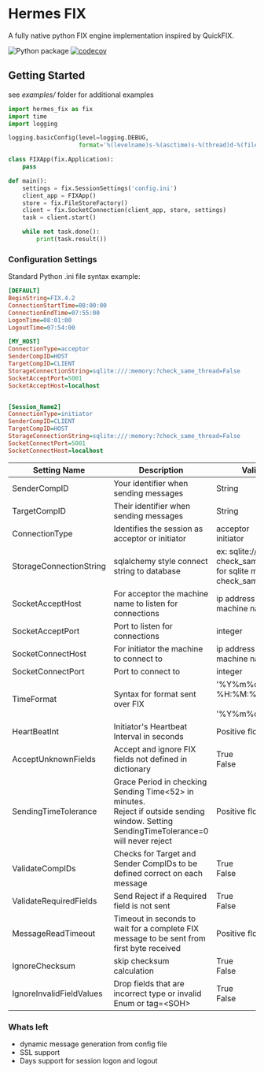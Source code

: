 # Hermes FIX

A fully native python FIX engine implementation inspired by QuickFIX.

![Python package](https://github.com/yabov/hermes_fix/workflows/Python%20package/badge.svg)
[![codecov](https://codecov.io/gh/yabov/hermes_fix/branch/master/graph/badge.svg?token=sGgRmhpHud)](https://codecov.io/gh/yabov/hermes_fix)


## Getting Started
see *examples/* folder for additional examples
```python
import hermes_fix as fix
import time
import logging

logging.basicConfig(level=logging.DEBUG,
                    format='%(levelname)s-%(asctime)s-%(thread)d-%(filename)s:%(lineno)d - %(message)s')

class FIXApp(fix.Application):
    pass

def main():
    settings = fix.SessionSettings('config.ini')
    client_app = FIXApp()
    store = fix.FileStoreFactory()
    client = fix.SocketConnection(client_app, store, settings)
    task = client.start()

    while not task.done():
        print(task.result())
```

### Configuration Settings
Standard Python .ini file syntax example:

```ini
[DEFAULT]
BeginString=FIX.4.2
ConnectionStartTime=08:00:00
ConnectionEndTime=07:55:00
LogonTime=08:01:00
LogoutTime=07:54:00

[MY_HOST]
ConnectionType=acceptor
SenderCompID=HOST
TargetCompID=CLIENT
StorageConnectionString=sqlite:///:memory:?check_same_thread=False
SocketAcceptPort=5001
SocketAcceptHost=localhost


[Session_Name2]
ConnectionType=initiator
SenderCompID=CLIENT
TargetCompID=HOST
StorageConnectionString=sqlite:///:memory:?check_same_thread=False
SocketConnectPort=5001
SocketConnectHost=localhost
```

|  Setting Name | Description|  Valid Values | Default|
|---|---|---|---|
|SenderCompID| Your identifier when sending messages| String| |
|TargetCompID| Their identifier when sending messages| String| |
|ConnectionType| Identifies the session as acceptor or initiator| acceptor <br> initiator| |
|StorageConnectionString| sqlalchemy style connect string to database| ex: sqlite:///:memory:?check_same_thread=False <br> for sqlite must use check_same_thread=False| |
|SocketAcceptHost|For acceptor the machine name to listen for connections| ip address<br>machine name| localhost|
|SocketAcceptPort|Port to listen for connections| integer||
|SocketConnectHost|For initiator the machine to connect to| ip address<br>machine name| |
|SocketConnectPort|Port to connect to| integer||
|TimeFormat| Syntax for format sent over FIX| '%Y%m%d-%H:%M:%S.%f'<br><br>'%Y%m%d-%H:%M:%S' | '%Y%m%d-%H:%M:%S.%f'|
|HeartBeatInt|  Initiator's Heartbeat Interval in seconds |  Positive float | 30 |
|AcceptUnknownFields| Accept and ignore FIX fields not defined in dictionary| True<br> False| False|
|SendingTimeTolerance | Grace Period in checking Sending Time<52> in minutes.<br>Reject if outside sending window. Setting SendingTimeTolerance=0 will never reject| Positive float | 2|
|ValidateCompIDs | Checks for Target and Sender CompIDs to be defined correct on each message| True<br>False | True|
|ValidateRequiredFields| Send Reject if a Required field is not sent| True<br>False  || True
|MessageReadTimeout |  Timeout in seconds to wait for a complete FIX message to be sent from first byte received | Positive float| 2 |
|IgnoreChecksum| skip checksum calculation |  True<br>False| False |
|IgnoreInvalidFieldValues| Drop fields that are incorrect type or invalid Enum or tag=\<SOH\>|  True<br>False| False |




### Whats left
* dynamic message generation from config file
* SSL support
* Days support for session logon and logout